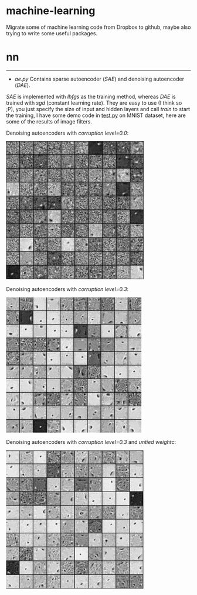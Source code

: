 machine-learning
================

Migrate some of machine learning code from Dropbox to github, maybe also trying to write some useful packages.

# nn
---
* *ae.py*
Contains sparse autoencoder (*SAE*) and denoising autoencoder (*DAE*).

*SAE* is implemented with *lbfgs* as the training method, whereas *DAE* is trained with *sgd* (constant learning rate). They are easy to use (I think so ;P), you just specify the size of input and hidden layers and call *train* to start the training, I have some demo code in [test.py](nn/test.py) on MNIST dataset, here are some of the results of image filters.

Denoising autoencoders with *corruption level=0.0*:

![alt text](nn/pic/dae_filter_level_0.png)

Denoising autoencoders with *corruption level=0.3*:

![alt text](nn/pic/dae_filter_level_30.png)

Denoising autoencoders with *corruption level=0.3* and *untied weightc*:

![alt text](nn/pic/dae_filter_level_30_untied.png)
